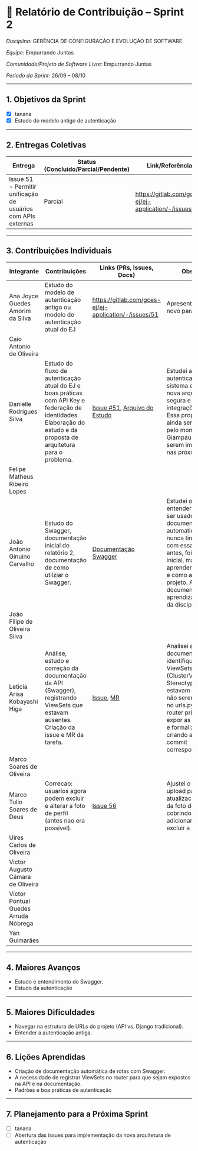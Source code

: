 # 📝 Relatório de Contribuição – Sprint 2

*Disciplina:* GERÊNCIA DE CONFIGURAÇÃO E EVOLUÇÃO DE SOFTWARE

*Equipe:* Empurrando Juntas

*Comunidade/Projeto de Software Livre:* Empurrando Juntas

*Período da Sprint:* 26/09 – 08/10

---

## 1. Objetivos da Sprint

- [x] tanana
- [x] Estudo do modelo antigo de autenticação

---

## 2. Entregas Coletivas

| Entrega                            | Status (Concluído/Parcial/Pendente) | Link/Referência                           | Observações           |
|------------------------------------|-------------------------------------|-------------------------------------------|-----------------------|
| Issue 51 - Permitir unificação de usuários com APIs externas  |  Parcial  |  https://gitlab.com/gces-ej/ej-application/-/issues/51 | Apresentar o modelo novo para o Giovanni |

---

## 3. Contribuições Individuais

| Integrante                       | Contribuições                                                                                                                            | Links (PRs, Issues, Docs)                                                                                                           | Observações                                                                                                                                                                                                                                                                                                       |
| -------------------------------- | ---------------------------------------------------------------------------------------------------------------------------------------- | ----------------------------------------------------------------------------------------------------------------------------------- | ----------------------------------------------------------------------------------------------------------------------------------------------------------------------------------------------------------------------------------------------------------------------------------------------------------------- |
| Ana Joyce Guedes Amorim da Silva | Estudo do modelo de autenticação antigo ou modelo de autenticação atual do EJ                                                              | https://gitlab.com/gces-ej/ej-application/-/issues/51                                                                                | Apresentar o modelo novo para o Giovanni                                                                                                                                                                                                                                                                          |
| Caio Antonio de Oliveira         |                                                                                                                                          |                                                                                                                                     |                                                                                                                                                                                                                                                                                                                   |
| Danielle Rodrigues Silva         | Estudo do fluxo de autenticação atual do EJ e boas práticas com API Key e federação de identidades. Elaboração do estudo e da proposta de arquitetura para o problema. | [Issue #51](https://gitlab.com/gces-ej/ej-application/-/issues/51), [Arquivo do Estudo](https://docs.google.com/document/d/1hSZnsbmtp1tcPWlt86P06GGv0V_nu3yQ3xxwJTOXjZ0/edit?tab=t.0)  | Estudei a estrutura de autenticação atual do sistema e propus uma nova arquitetura mais segura e flexível para integrações externas. Essa proposta e estudo ainda serão avaliados pelo monitor Giovanni Giampauli para então serem implementados nas próximas sprints. |
| Felipe Matheus Ribeiro Lopes     |                                                                                                                                          |                                                                                                                                     |                                                                                                                                                                                                                                                                                                                   |
| João Antonio Ginuino Carvalho    | Estudo do Swagger, documentação inicial do relatório 2, documentação de como utilziar o Swagger.                                         | [Documentação Swagger](https://gces-ej.github.io/docs/#/notes/Swagger)                                                              | Estudei o Swagger para entender como ele pode ser usado para documentar as rotas automaticamente. Como nunca tinha trabalhado com essa ferramenta antes, foi um desafio inicial, mas consegui aprender seus recursos e como aplicá-los no projeto. Além disso, documentei os aprendizados no pages da disciplina. |
| João Filipe de Oliveira Silva    |                                                                                                                                          |                                                                                                                                     |                                                                                                                                                                                                                                                                                                                   |
| Leticia Arisa Kobayashi Higa     | Análise, estudo e correção da documentação da API (Swagger), registrando ViewSets que estavam ausentes. Criação da issue e MR da tarefa. | [Issue](https://gitlab.com/gces-ej/ej-application/-/issues/53), [MR](https://gitlab.com/gces-ej/ej-application/-/merge_requests/30) | Analisei a documentação da API e identifiquei que ViewSets (ClusterViewSet, StereotypeRootViewSet) estavam ausentes por não serem registrados no urls.py. Corrigi o router principal para expor as rotas faltantes e formalizei a tarefa criando a issue e o commit correspondentes.                              |
| Marco Soares de Oliveira         |                                                                                                                                          |                                                                                                                                     |                                                                                                                                                                                                                                                                                                                   |
| Marco Tulio Soares de Deus       | Correcao: usuarios agora podem excluir e alterar a foto de perfil (antes nao era possivel).                                             | [Issue 56](https://gitlab.com/gces-ej/ej-application/-/issues/56)                                                                   | Ajustei o fluxo de upload para permitir atualizacao e remocao da foto de usuario, cobrindo os cenarios de adicionar, substituir e excluir a imagem.                                                                                                                                                               |
| Uires Carlos de Oliveira         |                                                                                                                                          |                                                                                                                                     |                                                                                                                                                                                                                                                                                                                   |
| Victor Augusto Câmara de Oliveira|                                                                                                                                          |                                                                                                                                     |                                                                                                                                                                                                                                                                                                                   |
| Victor Pontual Guedes Arruda Nóbrega |                                                                                                                                          |                                                                                                                                     |                                                                                                                                                                                                                                                                                                                   |
| Yan Guimarães                    |                                                                                                                                          |                                                                                                                                     |                                                                                                                                                                                                                                                                                                                   |

---

## 4. Maiores Avanços

- Estudo e entendimento do Swagger.
- Estudo da autenticação

---

## 5. Maiores Dificuldades

- Navegar na estrutura de URLs do projeto (API vs. Django tradicional).
- Entender a autenticação antiga.

---

## 6. Lições Aprendidas

* Criação de documentação automática de rotas com Swagger.
* A necessidade de registrar ViewSets no router para que sejam expostos na API e na documentação.
* Padrões e boa práticas de autenticação

---

## 7. Planejamento para a Próxima Sprint

* [ ] tanana
* [ ] Abertura das issues para implementação da nova arquitetura de autenticação